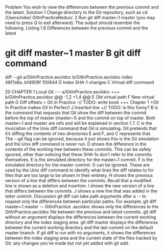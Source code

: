 
Problem
You wish to view the differences between the previous commit and the latest.
Solution
1 Change directory to the Git repository, such as cd /Users/mike/ GitInPracticeRedux/.
2 Run git diff master~1 master (you may need to press Q to exit afterward). The output should resemble the following.
Listing 1.8 Differences between the previous commit and the latest
# git diff master~1 master B git diff command
diff --git a/GitInPractice.asciidoc b/GitInPractice.asciidoc index 48f7a8a..b14909f 100644 D Index SHA-1 changes
C Virtual diff command
     
20
CHAPTER 1
Local Git
--- a/GitInPractice.asciidoc
+++ b/GitInPractice.asciidoc
@@ -1,2 +1,4 @@
E Old virtual path F New virtual path
    G Diff offsets
  = Git In Practice
-// TODO: write book
+== Chapter 1
+Git In Practice makes Git In Perfect! J Inserted line +// TODO: Is this funny?
B is the command that requests that Git show the diff between the commit before the top of master (master~1) and the commit on top of master. Both master~1 and master are refs and will be explained in section 1.7.
C is the invocation of the Unix diff command that Git is simulating. Git pretends that it’s diffing the contents of two directories E and F, and C represents that. The --git flag can be ignored, because it just shows this is the Git simulation and the Unix diff command is never run.
D shows the difference in the contents of the working tree between these commits. This can be safely ignored, other than noticing that these SHA-1s don’t refer to the commits themselves.
E is the simulated directory for the master~1 commit.
F is the simulated directory for the master commit.
G can be ignored. These are used by the Unix diff command to identify what lines the diff relates to for files that are too large to be shown in their entirety.
H shows the previous version of a line that differs between the commits. Recall that a modified line is shown as a deletion and insertion.
I shows the new version of a line that differs between the commits.
J shows a new line that was added in the latter commit.
Discussion
git diff can take path arguments after a -- to request only the differences between particular paths. For example, git diff master~1 master -- GitInPractice .asciidoc shows only the differences to the GitInPractice.asciidoc file between the previous and latest commits.
git diff without an argument displays the differences between the current working directory and the index staging area. git diff master displays the differences between the current working directory and the last commit on the default master branch.
If git diff is run with no arguments, it shows the differences between the index staging area and the current state of the files tracked by Git: any changes you’ve made but not yet added with git add.